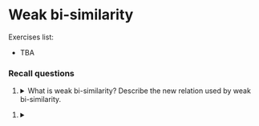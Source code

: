 # Weak bi-similarity

Exercises list:
- TBA



### Recall questions 

1. <details markdown=1><summary markdown="span">  What is weak bi-similarity? Describe the new relation used by weak bi-similarity. </summary>
    
    \
    We want a weaker form of bi-similarity that does not discriminate against internal actions invisible to an observer (i.e. $\tau$'s in synchronisation).

	We introduce a new relation $\implies$: ![](../../../static/CS/wbi1.png)

	We can define the notion of ==weak bi-similarity==: ![](../../../static/CS/wbi2.png)

	Weak bi-similarity has the following properties: ![](../../../static/CS/wbi3.png)

</details>

1. <details markdown=1><summary markdown="span">  </summary>
    
    \

</details>